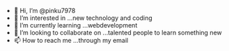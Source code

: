- 👋 Hi, I’m @pinku7978
- 👀 I’m interested in ...new technology and coding
- 🌱 I’m currently learning ...webdevelopment
- 💞️ I’m looking to collaborate on ...talented people to learn something new
- 📫 How to reach me ...through my email 

<!---
pinku7978/pinku7978 is a ✨ special ✨ repository because its `README.md` (this file) appears on your GitHub profile.
You can click the Preview link to take a look at your changes.
--->
